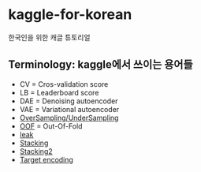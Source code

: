 # kaggle-for-korean
한국인을 위한 캐글 튜토리얼

## Terminology: kaggle에서 쓰이는 용어들
- CV = Cros-validation score
- LB = Leaderboard score
- DAE = Denoising autoencoder
- VAE = Variational autoencoder
- [OverSampling/UnderSampling](https://www.kaggle.com/residentmario/undersampling-and-oversampling-imbalanced-data)
- [OOF](https://stackoverflow.com/questions/52396191/what-is-oof-approach-in-machine-learning) = Out-Of-Fold
- [leak](https://www.kaggle.com/c/santander-customer-transaction-prediction/discussion/84614)
- [Stacking](https://www.kaggle.com/c/santander-customer-transaction-prediction/discussion/84612)
- [Stacking2](https://www.kaggle.com/arthurtok/introduction-to-ensembling-stacking-in-python)
- [Target encoding](https://www.kaggle.com/ogrellier/python-target-encoding-for-categorical-features)
